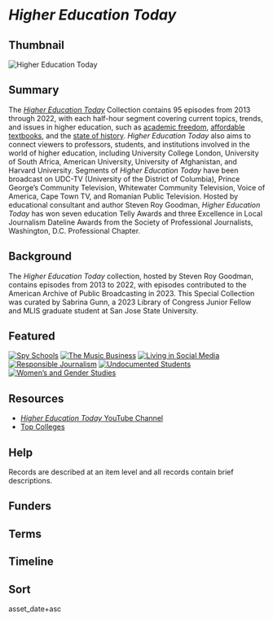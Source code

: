 # <em>Higher Education Today</em>

## Thumbnail

![<em>Higher Education Today</em>](https://s3.amazonaws.com/americanarchive.org/special-collections/het-stevegoodman.png "Higher Education Today")

## Summary

The [*Higher Education Today*](https://americanarchive.org/catalog?f%5Bseries_titles%5D%5B%5D=Higher+Education+Today&sort=asset_date+asc&f%5baccess_types%5d%5b%5d=online) Collection contains 95 episodes from 2013 through 2022, with each half-hour segment covering current topics, trends, and issues in higher education, such as [academic freedom](https://americanarchive.org/catalog/cpb-aacip-3867f5675a7), [affordable textbooks](https://americanarchive.org/catalog/cpb-aacip-d30eca9b94a), and the [state of history](https://americanarchive.org/catalog/cpb-aacip-cef7b920306). *Higher Education Today* also aims to connect viewers to professors, students, and institutions involved in the world of higher education, including University College London, University of South Africa, American University, University of Afghanistan, and Harvard University. Segments of *Higher Education Today* have been broadcast on UDC-TV (University of the District of Columbia), Prince George’s Community Television, Whitewater Community Television, Voice of America, Cape Town TV, and Romanian Public Television. Hosted by educational consultant and author Steven Roy Goodman, *Higher Education Today* has won seven education Telly Awards and three Excellence in Local Journalism Dateline Awards from the Society of Professional Journalists, Washington, D.C. Professional Chapter.

## Background

The *Higher Education Today* collection, hosted by Steven Roy Goodman, contains episodes from 2013 to 2022, with episodes contributed to the American Archive of Public Broadcasting in 2023. This Special Collection was curated by Sabrina Gunn, a 2023 Library of Congress Junior Fellow and MLIS graduate student at San Jose State University.

## Featured

[![Spy Schools](https://s3.amazonaws.com/americanarchive.org/special-collections/cpb-aacip-01b145758d4.jpg)](/catalog/cpb-aacip-01b145758d4)
[![The Music Business](https://s3.amazonaws.com/americanarchive.org/special-collections/cpb-aacip-0a51ebf9cdf.jpg)](/catalog/cpb-aacip-0a51ebf9cdf)
[![Living in Social Media](https://s3.amazonaws.com/americanarchive.org/special-collections/cpb-aacip-fa5d77b20d7.jpg)](/catalog/cpb-aacip-fa5d77b20d7)
[![Responsible Journalism](https://s3.amazonaws.com/americanarchive.org/special-collections/cpb-aacip-382f2e473fe.jpg)](/catalog/cpb-aacip-382f2e473fe)
[![Undocumented Students](https://s3.amazonaws.com/americanarchive.org/special-collections/cpb-aacip-b6ad19a8257.jpg)](/catalog/cpb-aacip-b6ad19a8257)
[![Women’s and Gender Studies](https://s3.amazonaws.com/americanarchive.org/special-collections/cpb-aacip-51ecce623f1.jpg)](/catalog/cpb-aacip-51ecce623f1)

## Resources

- [*Higher Education Today* YouTube Channel](https://www.youtube.com/@HigherEducationToday)
- [Top Colleges](https://topcolleges.com/)

## Help

Records are described at an item level and all records contain brief descriptions.

## Funders

## Terms

## Timeline

## Sort

asset_date+asc
